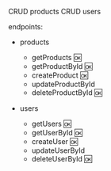 CRUD products
CRUD users

endpoints:

- products

  - getProducts 🆗
  - getProductById 🆗
  - createProduct 🆗
  - updateProductById
  - deleteProductById 🆗

- users
  - getUsers 🆗
  - getUserById 🆗
  - createUser 🆗
  - updateUserById
  - deleteUserById 🆗
